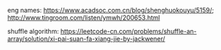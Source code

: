 eng names: https://www.acadsoc.com.cn/blog/shenghuokouyu/5159/; http://www.tingroom.com/listen/ymwh/200653.html

shuffle algorithm: https://leetcode-cn.com/problems/shuffle-an-array/solution/xi-pai-suan-fa-xiang-jie-by-jackwener/